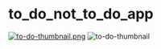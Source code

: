 # to_do_not_to_do_app
[![to-do-thumbnail.png](https://i.postimg.cc/BQZBbhdr/to-do-thumbnail.png)](https://postimg.cc/nM5Dw1V2)
<img src='https://i.postimg.cc/nM5Dw1V2/to-do-thumbnail.png' border='0' alt='to-do-thumbnail'/>
